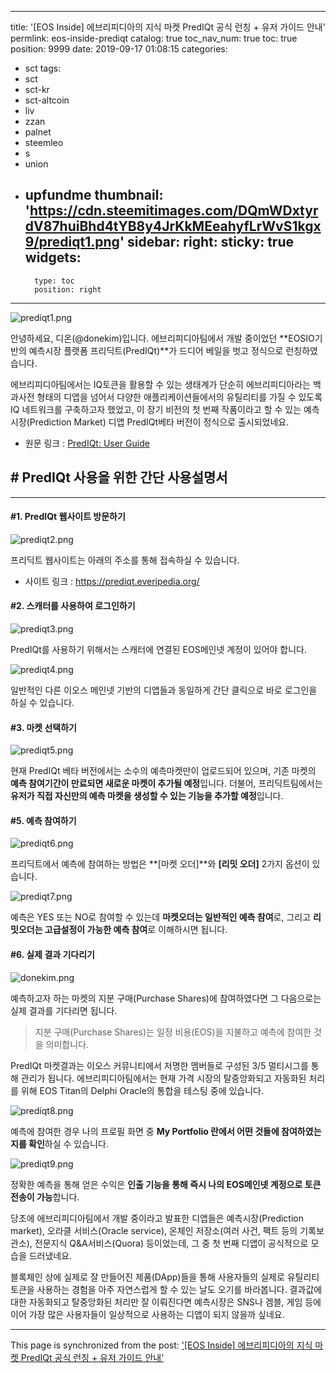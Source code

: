 
---
title: '[EOS Inside] 에브리피디아의 지식 마켓 PredIQt 공식 런칭 + 유저 가이드 안내'
permlink: eos-inside-prediqt
catalog: true
toc_nav_num: true
toc: true
position: 9999
date: 2019-09-17 01:08:15
categories:
- sct
tags:
- sct
- sct-kr
- sct-altcoin
- liv
- zzan
- palnet
- steemleo
- s
- union
- upfundme
thumbnail: 'https://cdn.steemitimages.com/DQmWDxtyrdV87huiBhd4tYB8y4JrKkMEeahyfLrWvS1kgx9/prediqt1.png'
sidebar:
    right:
        sticky: true
widgets:
    -
        type: toc
        position: right
---


![prediqt1.png](https://cdn.steemitimages.com/DQmWDxtyrdV87huiBhd4tYB8y4JrKkMEeahyfLrWvS1kgx9/prediqt1.png)


안녕하세요, 디온(@donekim)입니다. 에브리피디아팀에서 개발 중이었던 **EOSIO기반의 예측시장 플랫폼 프리딕트(PredIQt)**가 드디어 베일을 벗고 정식으로 런칭하였습니다.


에브리피디아팀에서는 IQ토큰을 활용할 수 있는 생태계가 단순히 에브리피디아라는 백과사전 형태의 디앱을 넘어서 다양한 애플리케이션들에서의 유틸리티를 가질 수 있도록 IQ 네트워크를 구축하고자 했었고, 이 장기 비전의 첫 번째 작품이라고 할 수 있는 예측시장(Prediction Market) 디앱 PredIQt베타 버전이 정식으로 출시되었네요.


- 원문 링크 : [PredIQt: User Guide](https://medium.com/@prediqt/prediqt-user-guide-5ca47f92086d)


## # PredIQt 사용을 위한 간단 사용설명서
---


#### #1. PredIQt 웹사이트 방문하기

![prediqt2.png](https://cdn.steemitimages.com/DQmSHtwiwYJB1ZfQUtbcoKfaYLpdQZiZjLvueVr8Lr2qjJz/prediqt2.png)

프리딕트 웹사이트는 아래의 주소를 통해 접속하실 수 있습니다.

- 사이트 링크 : https://prediqt.everipedia.org/


#### #2. 스캐터를 사용하여 로그인하기

![prediqt3.png](https://cdn.steemitimages.com/DQmSQ5MujJiqCVPiHdcmhtPt7PwUwAzNq1HLSoNubW8gmPd/prediqt3.png)

PredIQt를 사용하기 위해서는 스캐터에 연결된 EOS메인넷 계정이 있어야 합니다. 

![prediqt4.png](https://cdn.steemitimages.com/DQmQ56oHwZff3fjwckgGdoifJaV23YWLChaiocKHHqSghX2/prediqt4.png)

일반적인 다른 이오스 메인넷 기반의 디앱들과 동일하게 간단 클릭으로 바로 로그인을 하실 수 있습니다.

#### #3. 마켓 선택하기

![prediqt5.png](https://cdn.steemitimages.com/DQmZGSc8QzNgx6N7anTLC7kzFBqeJNY73QD5v6gB5H6PhcY/prediqt5.png)

현재 PredIQt 베타 버전에서는 소수의 예측마켓만이 업로드되어 있으며, 기존 마켓의 **예측 참여기간이 만료되면 새로운 마켓이 추가될 예정**입니다. 더불어, 프리딕트팀에서는 **유저가 직접 자신만의 예측 마켓을 생성할 수 있는 기능을 추가할 예정**입니다.


#### #5. 예측 참여하기

![prediqt6.png](https://cdn.steemitimages.com/DQmaHrYKhUBRzdXSDUHTe8Vz9iSCak4SXw4t1BwjioN7Fsm/prediqt6.png)

프리딕트에서 예측에 참여하는 방법은 **[마켓 오더]**와 **[리밋 오더]** 2가지 옵션이 있습니다. 

![prediqt7.png](https://cdn.steemitimages.com/DQmXcH6iquMbwQyR1D9oxQZE1kYW5Z3GMyoEJdaNxphtgQz/prediqt7.png)

예측은 YES 또는 NO로 참여할 수 있는데 **마켓오더는 일반적인 예측 참여**로, 그리고 **리밋오더는 고급설정이 가능한 예측 참여**로 이해하시면 됩니다.

#### #6. 실제 결과 기다리기

![donekim.png](https://cdn.steemitimages.com/DQmVCL89rwxjFBRK6zhPFtJ4k5exYh89XYGSFoFL3ktXjbR/donekim.png)

예측하고자 하는 마켓의 지분 구매(Purchase Shares)에 참여하였다면 그 다음으로는 실제 결과를 기다리면 됩니다. 

> 지분 구매(Purchase Shares)는 일정 비용(EOS)을 지불하고 예측에 참여한 것을 의미합니다.

PredIQt 마켓결과는 이오스 커뮤니티에서 저명한 멤버들로 구성된 3/5 멀티시그를 통해 관리가 됩니다.  에브리피디아팀에서는 현재 가격 시장의 탈중앙화되고 자동화된 처리를 위해 EOS Titan의 Delphi Oracle의 통합을 테스팅 중에 있습니다.



![prediqt8.png](https://cdn.steemitimages.com/DQmWuKqUPihPggWxRK37pqxYVWeGhPC3JqKvkYXd9UnZVSo/prediqt8.png)

예측에 참여한 경우 나의 프로필 화면 중 **My Portfolio 란에서 어떤 것들에 참여하였는지를 확인**하실 수 있습니다.


![prediqt9.png](https://cdn.steemitimages.com/DQmRUUN18AQigeEJJneiwpoKv3Z3VhcQdfgMmRTZ2EpcHfC/prediqt9.png)


정확한 예측을 통해 얻은 수익은 **인출 기능을 통해 즉시 나의 EOS메인넷 계정으로 토큰 전송이 가능**합니다.

당초에 에브리피디아팀에서 개발 중이라고 발표한 디앱들은 예측시장(Prediction market), 오라클 서비스(Oracle service), 온체인 저장소(여러 사건, 팩트 등의 기록보관소), 전문지식 Q&A서비스(Quora) 등이었는데, 그 중 첫 번째 디앱이 공식적으로 모습을 드러냈네요. 

블록체인 상에 실제로 잘 만들어진 제품(DApp)들을 통해 사용자들의 실제로 유틸리티 토큰을 사용하는 경험을 아주 자연스럽게 할 수 있는 날도 오기를 바라봅니다. 결과값에 대한 자동화되고 탈중앙화된 처리만 잘 이뤄진다면 예측시장은 SNS나 겜블, 게임 등에 이어 가장 많은 사용자들이 일상적으로 사용하는 디앱이 되지 않을까 싶네요.

- - -

This page is synchronized from the post: ['[EOS Inside] 에브리피디아의 지식 마켓 PredIQt 공식 런칭 + 유저 가이드 안내'](https://steemit.com/@donekim/eos-inside-prediqt)
